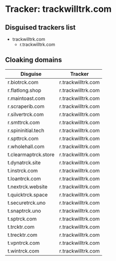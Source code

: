 # Tracker: trackwilltrk.com

## Disguised trackers list

* trackwilltrk.com
    * r.trackwilltrk.com

## Cloaking domains

| Disguise | Tracker |
| ---- | ---- |
| r.biotrck.com | r.trackwilltrk.com |
| r.flatlong.shop | r.trackwilltrk.com |
| r.maintoast.com | r.trackwilltrk.com |
| r.scraperib.com | r.trackwilltrk.com |
| r.silvertrck.com | r.trackwilltrk.com |
| r.smttrck.com | r.trackwilltrk.com |
| r.spininitial.tech | r.trackwilltrk.com |
| r.spttrck.com | r.trackwilltrk.com |
| r.wholehall.com | r.trackwilltrk.com |
| t.clearmaptrck.store | r.trackwilltrk.com |
| t.dynatrck.site | r.trackwilltrk.com |
| t.instrck.com | r.trackwilltrk.com |
| t.loantrck.com | r.trackwilltrk.com |
| t.nextrck.website | r.trackwilltrk.com |
| t.quicktrck.space | r.trackwilltrk.com |
| t.securetrck.uno | r.trackwilltrk.com |
| t.snaptrck.uno | r.trackwilltrk.com |
| t.sptrck.com | r.trackwilltrk.com |
| t.trcktr.com | r.trackwilltrk.com |
| t.trecktr.com | r.trackwilltrk.com |
| t.vpntrck.com | r.trackwilltrk.com |
| t.wintrck.com | r.trackwilltrk.com |